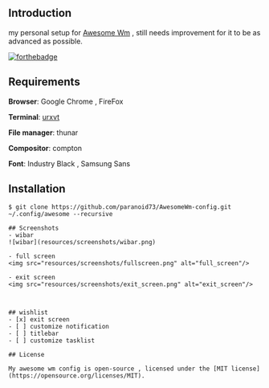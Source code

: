 ## Introduction

my personal setup for [Awesome Wm](https://awesomewm.org/) , still needs improvement for it to be as advanced as possible.

[![forthebadge](https://forthebadge.com/images/badges/built-with-love.svg)](https://forthebadge.com)

## Requirements
**Browser**: Google Chrome , FireFox

**Terminal**: [urxvt](https://wiki.archlinux.fr/urxvt)

**File manager**: thunar

**Compositor**: compton

**Font**:  Industry Black , Samsung Sans

## Installation

```shell
$ git clone https://github.com/paranoid73/AwesomeWm-config.git ~/.config/awesome --recursive

## Screenshots
- wibar
![wibar](resources/screenshots/wibar.png)

- full screen
<img src="resources/screenshots/fullscreen.png" alt="full_screen"/>

- exit screen
<img src="resources/screenshots/exit_screen.png" alt="exit_screen"/>



## wishlist
- [x] exit screen
- [ ] customize notification
- [ ] titlebar
- [ ] customize tasklist

## License

My awesome wm config is open-source , licensed under the [MIT license](https://opensource.org/licenses/MIT).
